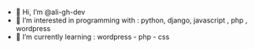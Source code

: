 - 👋 Hi, I’m @ali-gh-dev
- 👀 I’m interested in programming with :  python, django, javascript , php , wordpress
- 🌱 I’m currently learning : wordpress - php - css


<!---
ali-gh-dev/ali-gh-developer is a ✨ special ✨ repository because its `README.md` (this file) appears on your GitHub profile.
You can click the Preview link to take a look at your changes.
--->
